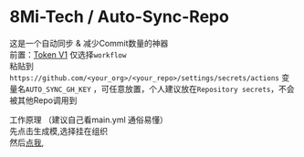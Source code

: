 # 8Mi-Tech / Auto-Sync-Repo

这是一个自动同步 & 减少Commit数量的神器<br>
前置：[Token V1](https://github.com/settings/tokens/new) 仅选择`workflow`<br>粘贴到`https://github.com/<your_org>/<your_repo>/settings/secrets/actions`
变量名`AUTO_SYNC_GH_KEY` ，可任意放置，个人建议放在`Repository secrets`，不会被其他Repo调用到

工作原理 （建议自己看main.yml 通俗易懂）<br>
先点击生成模,选择挂在组织<br>
然后[点我](./actions/workflows/generate.yml),
